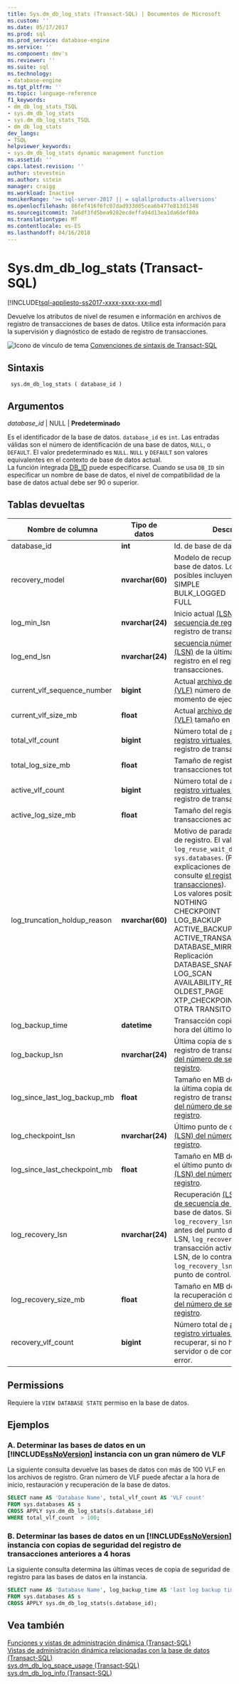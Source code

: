 ```yaml
---
title: Sys.dm_db_log_stats (Transact-SQL) | Documentos de Microsoft
ms.custom: ''
ms.date: 05/17/2017
ms.prod: sql
ms.prod_service: database-engine
ms.service: ''
ms.component: dmv's
ms.reviewer: ''
ms.suite: sql
ms.technology:
- database-engine
ms.tgt_pltfrm: ''
ms.topic: language-reference
f1_keywords:
- dm_db_log_stats_TSQL
- sys.dm_db_log_stats
- sys.dm_db_log_stats_TSQL
- dm_db_log_stats
dev_langs:
- TSQL
helpviewer_keywords:
- sys.dm_db_log_stats dynamic management function
ms.assetid: ''
caps.latest.revision: ''
author: stevestein
ms.author: sstein
manager: craigg
ms.workload: Inactive
monikerRange: '>= sql-server-2017 || = sqlallproducts-allversions'
ms.openlocfilehash: 86fef416f6fc07dad933d05cea6b477e813d1348
ms.sourcegitcommit: 7a6df3fd5bea9282ecdeffa94d13ea1da6def80a
ms.translationtype: MT
ms.contentlocale: es-ES
ms.lasthandoff: 04/16/2018
---
```

# <a name="sysdmdblogstats-transact-sql"></a>Sys.dm_db_log_stats (Transact-SQL)   
[!INCLUDE[tsql-appliesto-ss2017-xxxx-xxxx-xxx-md](../../includes/tsql-appliesto-ss2017-xxxx-xxxx-xxx-md.md)]

Devuelve los atributos de nivel de resumen e información en archivos de registro de transacciones de bases de datos. Utilice esta información para la supervisión y diagnóstico de estado de registro de transacciones.   
  
 ![Icono de vínculo de tema](../../database-engine/configure-windows/media/topic-link.gif "Icono de vínculo de tema") [Convenciones de sintaxis de Transact-SQL](../../t-sql/language-elements/transact-sql-syntax-conventions-transact-sql.md)  
  
## <a name="syntax"></a>Sintaxis  
  
```  
 sys.dm_db_log_stats ( database_id )
```  
  
## <a name="arguments"></a>Argumentos  

*database_id* | NULL | **Predeterminado**

Es el identificador de la base de datos. `database_id` es `int`. Las entradas válidas son el número de identificación de una base de datos, `NULL`, o `DEFAULT`. El valor predeterminado es `NULL`. `NULL` y `DEFAULT` son valores equivalentes en el contexto de base de datos actual.  
La función integrada [DB_ID](../../t-sql/functions/db-id-transact-sql.md) puede especificarse. Cuando se usa `DB_ID` sin especificar un nombre de base de datos, el nivel de compatibilidad de la base de datos actual debe ser 90 o superior.

  
## <a name="tables-returned"></a>Tablas devueltas  
  
|Nombre de columna|Tipo de datos|Description|  
|-----------------|---------------|-----------------|  
|database_id    |**int**    |Id. de base de datos |  
|recovery_model |**nvarchar(60)**   |   Modelo de recuperación de la base de datos. Los valores posibles incluyen: <br /> SIMPLE<br /> BULK_LOGGED <br /> FULL |  
|log_min_lsn    |**nvarchar(24)**   |   Inicio actual [(LSN) del número de secuencia de registro](../../relational-databases/sql-server-transaction-log-architecture-and-management-guide.md#Logical_Arch) en el registro de transacciones.|  
|log_end_lsn    |**nvarchar(24)**   |   [secuencia número de registro (LSN)](../../relational-databases/sql-server-transaction-log-architecture-and-management-guide.md#Logical_Arch) de la última entrada de registro en el registro de transacciones.|  
|current_vlf_sequence_number    |**bigint** |   Actual [archivo de registro virtual (VLF)](../../relational-databases/sql-server-transaction-log-architecture-and-management-guide.md#physical_arch) número de secuencia en el momento de ejecución.|  
|current_vlf_size_mb    |**float**  |   Actual [archivo de registro virtual (VLF)](../../relational-databases/sql-server-transaction-log-architecture-and-management-guide.md#physical_arch) tamaño en MB.|   
|total_vlf_count    |**bigint** |   Número total de [archivos de registro virtuales (VLF)](../../relational-databases/sql-server-transaction-log-architecture-and-management-guide.md#physical_arch) en el registro de transacciones. |  
|total_log_size_mb  |**float**  |   Tamaño de registro de transacciones total en MB. |  
|active_vlf_count   |**bigint** |   Número total de activo [archivos de registro virtuales (VLF)](../../relational-databases/sql-server-transaction-log-architecture-and-management-guide.md#physical_arch) en el registro de transacciones.|  
|active_log_size_mb |**float**  |   Tamaño del registro de transacciones activo total en MB.|  
|log_truncation_holdup_reason   |**nvarchar(60)**   |   Motivo de parada de truncamiento de registro. El valor es igual a `log_reuse_wait_desc` columna de `sys.databases`.  (Para obtener más explicaciones de estos valores, consulte [el registro de transacciones](../../relational-databases/logs/the-transaction-log-sql-server.md)). <br />Los valores posibles incluyen: <br />NOTHING<br />CHECKPOINT<br />LOG_BACKUP<br />ACTIVE_BACKUP_OR_RESTORE<br />ACTIVE_TRANSACTION<br />DATABASE_MIRRORING<br />Replicación<br />DATABASE_SNAPSHOT_CREATION<br />LOG_SCAN<br />AVAILABILITY_REPLICA<br />OLDEST_PAGE<br />XTP_CHECKPOINT<br />OTRA TRANSITORIA |  
|log_backup_time    |**datetime**   |   Transacción copia de seguridad hora del último log.|   
|log_backup_lsn |**nvarchar(24)**   |   Última copia de seguridad de registro de transacciones [(LSN) del número de secuencia de registro](../../relational-databases/sql-server-transaction-log-architecture-and-management-guide.md#Logical_Arch).|   
|log_since_last_log_backup_mb   |**float**  |   Tamaño en MB del registro desde la última copia de seguridad de registro de transacciones [(LSN) del número de secuencia de registro](../../relational-databases/sql-server-transaction-log-architecture-and-management-guide.md#Logical_Arch).|  
|log_checkpoint_lsn |**nvarchar(24)**   |   Último punto de comprobación [(LSN) del número de secuencia de registro](../../relational-databases/sql-server-transaction-log-architecture-and-management-guide.md#Logical_Arch).|  
|log_since_last_checkpoint_mb   |**float**  |   Tamaño en MB del registro desde el último punto de comprobación [(LSN) del número de secuencia de registro](../../relational-databases/sql-server-transaction-log-architecture-and-management-guide.md#Logical_Arch).|  
|log_recovery_lsn   |**nvarchar(24)**   |   Recuperación [(LSN) del número de secuencia de registro](../../relational-databases/sql-server-transaction-log-architecture-and-management-guide.md#Logical_Arch) de la base de datos. Si `log_recovery_lsn` se produce antes del punto de comprobación LSN, `log_recovery_lsn` es la transacción activa más antigua LSN, de lo contrario, `log_recovery_lsn` es el LSN de punto de control.|  
|log_recovery_size_mb   |**float**  |   Tamaño en MB del registro desde la recuperación de registro [(LSN) del número de secuencia de registro](../../relational-databases/sql-server-transaction-log-architecture-and-management-guide.md#Logical_Arch).|  
|recovery_vlf_count |**bigint** |   Número total de [archivos de registro virtuales (VLF)](../../relational-databases/sql-server-transaction-log-architecture-and-management-guide.md#physical_arch) se deben recuperar, si no hay reinicio del servidor o de conmutación por error. |  


## <a name="permissions"></a>Permissions  
Requiere la `VIEW DATABASE STATE` permiso en la base de datos.   
  
## <a name="examples"></a>Ejemplos  

### <a name="a-determining-databases-in-a-includessnoversionincludesssnoversion-mdmd-instance-with-high-number-of-vlfs"></a>A. Determinar las bases de datos en un [!INCLUDE[ssNoVersion](../../includes/ssnoversion-md.md)] instancia con un gran número de VLF   
La siguiente consulta devuelve las bases de datos con más de 100 VLF en los archivos de registro. Gran número de VLF puede afectar a la hora de inicio, restauración y recuperación de la base de datos.

```sql  
SELECT name AS 'Database Name', total_vlf_count AS 'VLF count' 
FROM sys.databases AS s
CROSS APPLY sys.dm_db_log_stats(s.database_id) 
WHERE total_vlf_count  > 100;
```   

### <a name="b-determining-databases-in-a-includessnoversionincludesssnoversion-mdmd-instance-with-transaction-log-backups-older-than-4-hours"></a>B. Determinar las bases de datos en un [!INCLUDE[ssNoVersion](../../includes/ssnoversion-md.md)] instancia con copias de seguridad del registro de transacciones anteriores a 4 horas   
La siguiente consulta determina las últimas veces de copia de seguridad de registro para las bases de datos en la instancia.

```sql  
SELECT name AS 'Database Name', log_backup_time AS 'last log backup time' 
FROM sys.databases AS s
CROSS APPLY sys.dm_db_log_stats(s.database_id); 
```

## <a name="see-also"></a>Vea también  
[Funciones y vistas de administración dinámica &#40;Transact-SQL&#41;](../../relational-databases/system-dynamic-management-views/system-dynamic-management-views.md)   
[Vistas de administración dinámica relacionadas con la base de datos &#40;Transact-SQL&#41;](../../relational-databases/system-dynamic-management-views/database-related-dynamic-management-views-transact-sql.md)   
[sys.dm_db_log_space_usage &#40;Transact-SQL&#41;](../../relational-databases/system-dynamic-management-views/sys-dm-db-log-space-usage-transact-sql.md)   
[sys.dm_db_log_info &#40;Transact-SQL&#41;](../../relational-databases/system-dynamic-management-views/sys-dm-db-log-info-transact-sql.md)    
  
